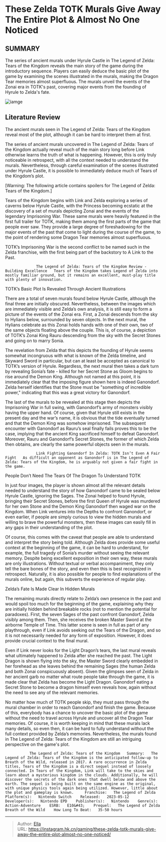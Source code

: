 # These Zelda TOTK Murals Give Away The Entire Plot &amp; Almost No One Noticed


## SUMMARY 



  The series of ancient murals under Hyrule Castle in The Legend of Zelda: Tears of the Kingdom reveals the main story of the game during the introductory sequence.   Players can easily deduce the basic plot of the game by examining the scenes illustrated in the murals, making the Dragon Tear memories almost superfluous.   The murals unveil the events of the Zonai era in TOTK&#39;s past, covering major events from the founding of Hyrule to Zelda&#39;s fate.  

![iamge](https://static1.srcdn.com/wordpress/wp-content/uploads/2023/11/these-zelda-totk-murals-give-away-the-entire-plot-almost-no-one-noticed.jpg)

## Literature Review

The ancient murals seen in The Legend of Zelda: Tears of the Kingdom reveal most of the plot, although it can be hard to interpret them at first.




The series of ancient murals uncovered in The Legend of Zelda: Tears of the Kingdom actually reveal much of the main story long before Link otherwise learns the truth of what is happening. However, this is only truly noticeable in retrospect, with all the context needed to understand the murals. Nevertheless, through careful examination of the scenes illustrated under Hyrule Castle, it is possible to immediately deduce much of Tears of the Kingdom’s plot.




[Warning: The following article contains spoilers for The Legend of Zelda: Tears of the Kingdom.]

Tears of the Kingdom begins with Link and Zelda exploring a series of caverns below Hyrule Castle, with the Princess becoming ecstatic at the discovery of a set of murals depicting Zonai and the events of the legendary Imprisoning War. These same murals were heavily featured in the first full trailer for TOTK, making them among the first parts of the game that people ever saw. They provide a large degree of foreshadowing for the major events of the past that come to light during the course of the game, to the point of rendering some Dragon Tear memories almost superfluous.



TOTK’s Imprisoning War is the second conflict to be named such in the Zelda franchise, with the first being part of the backstory to A Link to the Past.




                  The Legend of Zelda: Tears of the Kingdom Review - Building Excellence   Tears of the Kingdom takes Legend of Zelda into mostly familiar ground, but it remains an excellent, must-play title with plenty of innovation.   





 TOTK’s Basic Plot Is Revealed Through Ancient Illustrations 
          

There are a total of seven murals found below Hyrule Castle, although the final three are initially obscured. Nevertheless, between the images which are immediately visible and Zelda’s own analysis, it is still easy to form a picture of the events of the Zonai era. First, a Zonai descends from the sky to Hylians below, surrounded by seven objects. In the next mural, the Hylians celebrate as this Zonai holds hands with one of their own, two of the same objects floating above the couple. This is, of course, a depiction of TOTK’s Zonai King Rauru descending from the sky with the Secret Stones and going on to marry Sonia.

The revelation from Zelda that this depicts the founding of Hyrule seems somewhat incongruous with what is known of the Zelda timeline, and Skyward Sword in particular, but can at least be accepted as canonical to TOTK’s version of Hyrule. Regardless, the next mural then takes a dark turn by revealing Sonia’s fate - killed for her Secret Stone as Gloom begins to rise around the Demon King. Although not named at this point, it is immediately clear that the imposing figure shown here is indeed Ganondorf. Zelda herself identifies that the Stone must be &#34;something of incredible power,&#34; indicating that this was a great victory for Ganondorf.




The last of the murals to be revealed at this stage then depicts the Imprisoning War in full swing, with Ganondorf’s army of monsters visibly having the upper hand. Of course, given that Hyrule still exists in the present day and the war’s name, it is obvious that the tide eventually turned and that the Demon King was somehow imprisoned. The subsequent encounter with Ganondorf as Rauru’s seal finally fails proves this to be the case, implying that the ancient King sacrificed himself to defeat Ganondorf. Moreover, Rauru and Ganondorf’s Secret Stones, the former of which Zelda then obtains, are clearly the same powerful objects seen in the murals.

                  Link Fighting Ganondorf In Zelda: TOTK Isn’t Even A Fair Fight   As difficult an opponent as Ganondorf is in The Legend of Zelda: Tears of the Kingdom, he is arguably not given a fair fight in the game.   



 People Don’t Need The Tears Of The Dragon To Understand TOTK 
          




In just four images, the player is shown almost all the relevant details needed to understand the story of how Ganondorf came to be sealed below Hyrule Castle, ignoring the Sages. The Zonai helped to found Hyrule, bringing their Secret Stones, before the first Queen of Hyrule was murdered for her own Stone and the Demon King Ganondorf then waged war on the Kingdom. When Link ventures into the Depths to confront Ganondorf, or even earlier, if people are simply curious to view the hidden murals and willing to brave the powerful monsters, then these images can easily fill in any gaps in their understanding of the plot.

Of course, this comes with the caveat that people are able to understand and interpret the story being told. Although Zelda does provide some useful context at the beginning of the game, it can be hard to understand, for example, the full tragedy of Sonia’s murder without seeing the relevant memory. Despite being excellent exposition in their own way, these murals are only illustrations. Without textual or verbal accompaniment, they only tell the bare bones of the story, and even then this is best recognized in retrospect. Naturally, it is also possible for people to find explanations of the murals online, but again, this subverts the experience of regular play.






 Zelda’s Fate Is Made Clear In Hidden Murals 
         

The remaining murals directly relate to Zelda’s own presence in the past and would spoil too much for the beginning of the game, explaining why they are initially hidden behind breakable rocks (not to mention the potential for paradoxes). First, the seven Sages of the past confront Ganondorf, Zelda visibly among them. Then, she receives the broken Master Sword at the airborne Temple of Time. This latter scene is seen in full as part of any playthrough, even if Link avoids seeking out the Tears of the Dragon, and so it is not necessarily needed for any form of exposition. However, it does provide crucial context to the final mural.

Even if Link never looks for the Light Dragon’s tears, the last mural reveals what ultimately happened to Zelda after she reached the past. The Light Dragon is shown flying into the sky, the Master Sword clearly embedded in her forehead as she leaves behind the remaining Sages (the human Zelda and both Zonai conspicuously absent). Given the glimpses seen of Zelda in her ancient garb no matter what route people take through the game, it is made clear that Zelda has become the Light Dragon. Ganondorf eating a Secret Stone to become a dragon himself even reveals how, again without the need to see any of the relevant memories.




No matter how much of TOTK people skip, they must pass through the mural chamber in order to reach Ganondorf and finish the game. Because of this, everybody has a chance to uncover the basic plot of the game without the need to travel across Hyrule and uncover all the Dragon Tear memories. Of course, it is worth keeping in mind that these murals lack many details, so even then, it can be hard to fully understand without the full context provided by Zelda’s memories. Nevertheless, the murals found in The Legend of Zelda: Tears of the Kingdom are still an intriguing perspective on the game&#39;s plot.

               The Legend of Zelda: Tears of the Kingdom   Summary:   The Legend of Zelda: Tears of the Kingdom is the anticipated follow-up to Breath of the Wild, released in 2017. A rare occurrence in Zelda titles, Tears of the Kingdom is a direct sequel instead of loosely connected. In Tears of the Kingdom, Link will take to the skies and learn about a mysterious kingdom in the clouds. Additionally, he will discover the secrets of the dark ones that dwell below and above the earth. The sequel is being built on the same engine as the original, with unique physics tools again being utilized. However, little about the plot and gameplay is known.     Franchise:   The Legend of Zelda    Platform(s):   Nintendo Switch    Released:   2023-05-12    Developer(s):   Nintendo EPD    Publisher(s):   Nintendo    Genre(s):   Action-Adventure    ESRB:   E10&#43;    Prequel:   The Legend of Zelda Breath of the Wild    How Long To Beat:   35-50 hours      

---

> Author: [Ella](https://instagram.hk.cn/)  
> URL: https://instagram.hk.cn/gaming/these-zelda-totk-murals-give-away-the-entire-plot-almost-no-one-noticed/  


